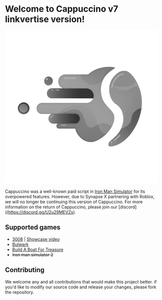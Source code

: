  # Welcome to Cappuccino v7 linkvertise version!

![Project Logo](https://github.com/CappuccinoHost/Cappuccino-v7-source-code/blob/main/assets/logo.png?raw=true)

Cappuccino was a well-known paid script in [Iron Man Simulator](https://www.roblox.com/games/1735775055/Iron-Man-Simulator) for its overpowered features.
However, due to Synapse X partnering with Roblox, we will no longer be continuing this version of Cappuccino.
For more information on the return of Cappuccino, please join our [discord]((https://discord.gg/U2u29MEVZs).

## Supported games
- [3008](https://www.roblox.com/games/2768379856) | [Showcase video](https://www.youtube.com/watch?v=K7GZ8P8pN68)
- [Bulwark](https://www.roblox.com/games/6168898345)
- [Build A Boat For Treasure](https://www.roblox.com/games/537413528)
- ~~Iron man simulator 2~~

## Contributing
We welcome any and all contributions that would make this project better.
if you'd like to modify our source code and release your changes, please fork the repository.

